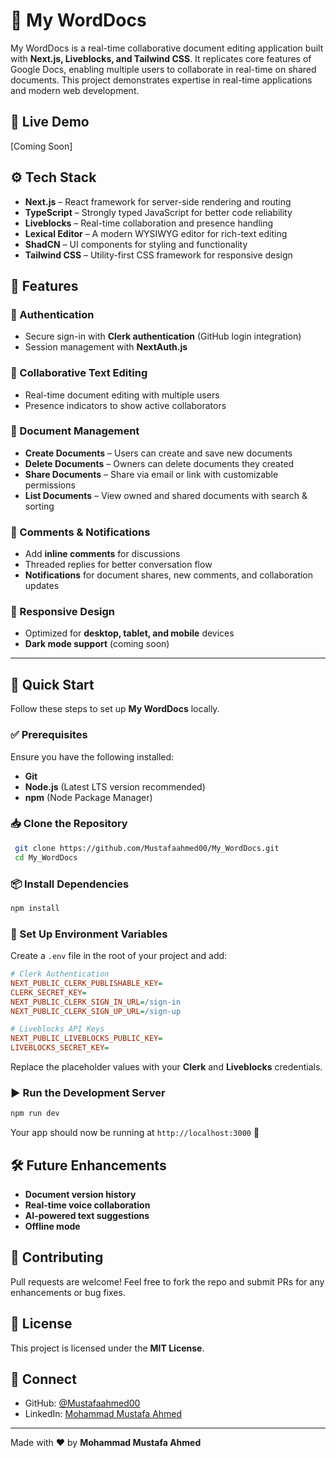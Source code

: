# 📄 My WordDocs

My WordDocs is a real-time collaborative document editing application built with **Next.js, Liveblocks, and Tailwind CSS**. It replicates core features of Google Docs, enabling multiple users to collaborate in real-time on shared documents. This project demonstrates expertise in real-time applications and modern web development.

## 🚀 Live Demo
[Coming Soon]

## ⚙️ Tech Stack
- **Next.js** – React framework for server-side rendering and routing
- **TypeScript** – Strongly typed JavaScript for better code reliability
- **Liveblocks** – Real-time collaboration and presence handling
- **Lexical Editor** – A modern WYSIWYG editor for rich-text editing
- **ShadCN** – UI components for styling and functionality
- **Tailwind CSS** – Utility-first CSS framework for responsive design

## 🔋 Features

### 🔑 Authentication
- Secure sign-in with **Clerk authentication** (GitHub login integration)
- Session management with **NextAuth.js**

### 📝 Collaborative Text Editing
- Real-time document editing with multiple users
- Presence indicators to show active collaborators

### 📂 Document Management
- **Create Documents** – Users can create and save new documents
- **Delete Documents** – Owners can delete documents they created
- **Share Documents** – Share via email or link with customizable permissions
- **List Documents** – View owned and shared documents with search & sorting

### 💬 Comments & Notifications
- Add **inline comments** for discussions
- Threaded replies for better conversation flow
- **Notifications** for document shares, new comments, and collaboration updates

### 📱 Responsive Design
- Optimized for **desktop, tablet, and mobile** devices
- **Dark mode support** (coming soon)

---

## 🤸 Quick Start
Follow these steps to set up **My WordDocs** locally.

### ✅ Prerequisites
Ensure you have the following installed:
- **Git**
- **Node.js** (Latest LTS version recommended)
- **npm** (Node Package Manager)

### 📥 Clone the Repository
```sh
 git clone https://github.com/Mustafaahmed00/My_WordDocs.git
 cd My_WordDocs
```

### 📦 Install Dependencies
```sh
npm install
```

### 🔑 Set Up Environment Variables
Create a `.env` file in the root of your project and add:
```ini
# Clerk Authentication
NEXT_PUBLIC_CLERK_PUBLISHABLE_KEY=
CLERK_SECRET_KEY=
NEXT_PUBLIC_CLERK_SIGN_IN_URL=/sign-in
NEXT_PUBLIC_CLERK_SIGN_UP_URL=/sign-up

# Liveblocks API Keys
NEXT_PUBLIC_LIVEBLOCKS_PUBLIC_KEY=
LIVEBLOCKS_SECRET_KEY=
```
Replace the placeholder values with your **Clerk** and **Liveblocks** credentials.

### ▶️ Run the Development Server
```sh
npm run dev
```
Your app should now be running at `http://localhost:3000` 🎉

## 🛠️ Future Enhancements
- **Document version history**
- **Real-time voice collaboration**
- **AI-powered text suggestions**
- **Offline mode**

## 🤝 Contributing
Pull requests are welcome! Feel free to fork the repo and submit PRs for any enhancements or bug fixes.

## 📜 License
This project is licensed under the **MIT License**.

## 🔗 Connect
- GitHub: [@Mustafaahmed00](https://github.com/Mustafaahmed00)
- LinkedIn: [Mohammad Mustafa Ahmed](https://www.linkedin.com/in/mustafa-ahmed002/)

---
Made with ❤️ by **Mohammad Mustafa Ahmed**